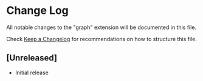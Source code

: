# Change Log

All notable changes to the "graph" extension will be documented in this file.

Check [Keep a Changelog](http://keepachangelog.com/) for recommendations on how to structure this file.

## [Unreleased]

- Initial release